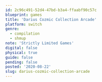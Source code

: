 ```yaml
---
id: 2c96c491-52d4-47bd-b3a4-ffaabf90c57c
blueprint: games
title: 'Darius Cozmic Collection Arcade'
platform: switch
genre:
  - compilation
  - shmup
note: 'Strictly Limited Games'
digital: false
physical: true
guide: false
pending: false
posted: '2020-08-22'
slug: darius-cozmic-collection-arcade
---
```

